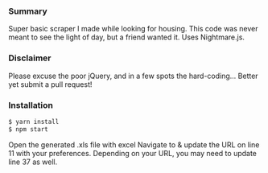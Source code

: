 ### Summary
Super basic scraper I made while looking for housing.  This code was never meant to see the light of day, but a friend wanted it.  Uses Nightmare.js.

### Disclaimer
Please excuse the poor jQuery, and in a few spots the hard-coding...  Better yet submit a pull request!
   
### Installation

```sh
$ yarn install
$ npm start
```
Open the generated .xls file with excel
Navigate to & update the URL on line 11 with your preferences.
Depending on your URL, you may need to update line 37 as well.
